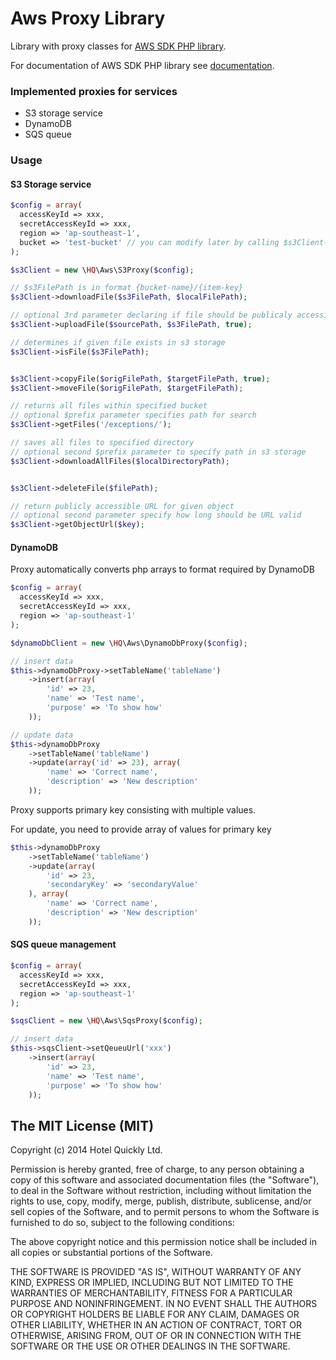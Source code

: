 Aws Proxy Library
===

Library with proxy classes for [AWS SDK PHP library](https://github.com/aws/aws-sdk-php).

For documentation of AWS SDK PHP library see [documentation](http://aws.amazon.com/sdkforphp/).


### Implemented proxies for services
- S3 storage service
- DynamoDB
- SQS queue

### Usage

#### S3 Storage service
```php
$config = array(
  accessKeyId => xxx,
  secretAccessKeyId => xxx,
  region => 'ap-southeast-1',
  bucket => 'test-bucket' // you can modify later by calling $s3Client->setBucket('another-bucket')
);

$s3Client = new \HQ\Aws\S3Proxy($config);

// $s3FilePath is in format {bucket-name}/{item-key}
$s3Client->downloadFile($s3FilePath, $localFilePath);

// optional 3rd parameter declaring if file should be publicaly accessible (default is false)
$s3Client->uploadFile($sourcePath, $s3FilePath, true);

// determines if given file exists in s3 storage
$s3Client->isFile($s3FilePath);


$s3Client->copyFile($origFilePath, $targetFilePath, true);
$s3Client->moveFile($origFilePath, $targetFilePath);

// returns all files within specified bucket
// optional $prefix parameter specifies path for search
$s3Client->getFiles('/exceptions/');

// saves all files to specified directory
// optional second $prefix parameter to specify path in s3 storage
$s3Client->downloadAllFiles($localDirectoryPath);


$s3Client->deleteFile($filePath);

// return publicly accessible URL for given object
// optional second parameter specify how long should be URL valid
$s3Client->getObjectUrl($key);
```

#### DynamoDB
Proxy automatically converts php arrays to format required by DynamoDB

```php
$config = array(
  accessKeyId => xxx,
  secretAccessKeyId => xxx,
  region => 'ap-southeast-1'
);

$dynamoDbClient = new \HQ\Aws\DynamoDbProxy($config);

// insert data
$this->dynamoDbProxy->setTableName('tableName')
	->insert(array(
		'id' => 23,
		'name' => 'Test name',
		'purpose' => 'To show how'
	));

// update data
$this->dynamoDbProxy
	->setTableName('tableName')
	->update(array('id' => 23), array(
		'name' => 'Correct name',
		'description' => 'New description'
	));

```

Proxy supports primary key consisting with multiple values.

For update, you need to provide array of values for primary key

```php
$this->dynamoDbProxy
	->setTableName('tableName')
	->update(array(
		'id' => 23,
		'secondaryKey' => 'secondaryValue'
	), array(
		'name' => 'Correct name',
		'description' => 'New description'
	));

```

#### SQS queue management
```php
$config = array(
  accessKeyId => xxx,
  secretAccessKeyId => xxx,
  region => 'ap-southeast-1'
);

$sqsClient = new \HQ\Aws\SqsProxy($config);

// insert data
$this->sqsClient->setQeueuUrl('xxx')
	->insert(array(
		'id' => 23,
		'name' => 'Test name',
		'purpose' => 'To show how'
	));

```

## The MIT License (MIT)

Copyright (c) 2014 Hotel Quickly Ltd.

Permission is hereby granted, free of charge, to any person obtaining a copy
of this software and associated documentation files (the "Software"), to deal
in the Software without restriction, including without limitation the rights
to use, copy, modify, merge, publish, distribute, sublicense, and/or sell
copies of the Software, and to permit persons to whom the Software is
furnished to do so, subject to the following conditions:

The above copyright notice and this permission notice shall be included in
all copies or substantial portions of the Software.

THE SOFTWARE IS PROVIDED "AS IS", WITHOUT WARRANTY OF ANY KIND, EXPRESS OR
IMPLIED, INCLUDING BUT NOT LIMITED TO THE WARRANTIES OF MERCHANTABILITY,
FITNESS FOR A PARTICULAR PURPOSE AND NONINFRINGEMENT. IN NO EVENT SHALL THE
AUTHORS OR COPYRIGHT HOLDERS BE LIABLE FOR ANY CLAIM, DAMAGES OR OTHER
LIABILITY, WHETHER IN AN ACTION OF CONTRACT, TORT OR OTHERWISE, ARISING FROM,
OUT OF OR IN CONNECTION WITH THE SOFTWARE OR THE USE OR OTHER DEALINGS IN
THE SOFTWARE.

